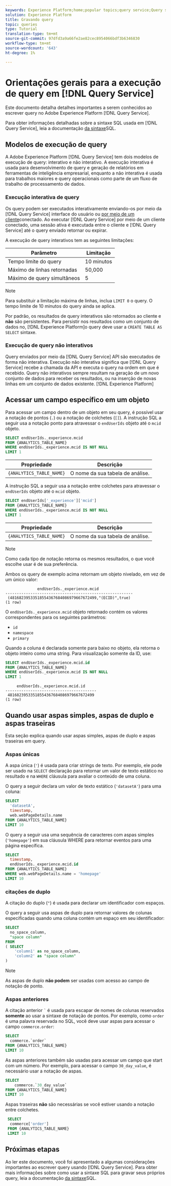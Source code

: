 ```yaml
---
keywords: Experience Platform;home;popular topics;query service;Query service;writing queries;writing query;
solution: Experience Platform
title: Gravando query
topic: queries
type: Tutorial
translation-type: tm+mt
source-git-commit: 97dfd3a9a66fe2ae82cec8954066bdf3b6346830
workflow-type: tm+mt
source-wordcount: '643'
ht-degree: 1%

---
```



# Orientações gerais para a execução de query em [!DNL Query Service]

Este documento detalha detalhes importantes a serem conhecidos ao escrever query no Adobe Experience Platform [!DNL Query Service].

Para obter informações detalhadas sobre a sintaxe SQL usada em [!DNL Query Service], leia a documentação [da sintaxe](../sql/syntax.md)SQL.

## Modelos de execução de query

A Adobe Experience Platform [!DNL Query Service] tem dois modelos de execução de query: interativo e não interativo. A execução interativa é usada para desenvolvimento de query e geração de relatórios em ferramentas de inteligência empresarial, enquanto a não interativa é usada para trabalhos maiores e query operacionais como parte de um fluxo de trabalho de processamento de dados.

### Execução interativa de query

Os query podem ser executados interativamente enviando-os por meio da [!DNL Query Service] interface do usuário ou [por meio de um cliente](../clients/overview.md)conectado. Ao executar [!DNL Query Service] por meio de um cliente conectado, uma sessão ativa é executada entre o cliente e [!DNL Query Service] até o query enviado retornar ou expirar.

A execução de query interativos tem as seguintes limitações:

| Parâmetro | Limitação |
| --------- | ---------- |
| Tempo limite do query | 10 minutos |
| Máximo de linhas retornadas | 50,000 |
| Máximo de query simultâneos | 5 |

>[!NOTE]
>
>Para substituir a limitação máxima de linhas, inclua `LIMIT 0` o query. O tempo limite de 10 minutos do query ainda se aplica.

Por padrão, os resultados de query interativos são retornados ao cliente e **não** são persistentes. Para persistir nos resultados como um conjunto de dados no, [!DNL Experience Platform]o query deve usar a `CREATE TABLE AS SELECT` sintaxe.

### Execução de query não interativos

Query enviados por meio da [!DNL Query Service] API são executados de forma não interativa. Execução não interativa significa que [!DNL Query Service] recebe a chamada da API e executa o query na ordem em que é recebido. Query não interativos sempre resultam na geração de um novo conjunto de dados para receber os resultados, ou na inserção de novas linhas em um conjunto de dados existente. [!DNL Experience Platform]

## Acessar um campo específico em um objeto

Para acessar um campo dentro de um objeto em seu query, é possível usar a notação de pontos (`.`) ou a notação de colchetes (`[]`). A instrução SQL a seguir usa a notação ponto para atravessar o `endUserIds` objeto até o `mcid` objeto.

```sql
SELECT endUserIds._experience.mcid
FROM {ANALYTICS_TABLE_NAME}
WHERE endUserIds._experience.mcid IS NOT NULL
LIMIT 1
```

| Propriedade | Descrição |
| -------- | ----------- |
| `{ANALYTICS_TABLE_NAME}` | O nome da sua tabela de análise. |

A instrução SQL a seguir usa a notação entre colchetes para atravessar o `endUserIds` objeto até o `mcid` objeto.

```sql
SELECT endUserIds['_experience']['mcid']
FROM {ANALYTICS_TABLE_NAME}
WHERE endUserIds._experience.mcid IS NOT NULL
LIMIT 1
```

| Propriedade | Descrição |
| -------- | ----------- |
| `{ANALYTICS_TABLE_NAME}` | O nome da sua tabela de análise. |

>[!NOTE]
>
>Como cada tipo de notação retorna os mesmos resultados, o que você escolhe usar é de sua preferência.

Ambos os query de exemplo acima retornam um objeto nivelado, em vez de um único valor:

```console
              endUserIds._experience.mcid   
--------------------------------------------------------
 (48168239533518554367684086979667672499,"(ECID)",true)
(1 row)
```

O `endUserIds._experience.mcid` objeto retornado contém os valores correspondentes para os seguintes parâmetros:

- `id`
- `namespace`
- `primary`

Quando a coluna é declarada somente para baixo no objeto, ela retorna o objeto inteiro como uma string. Para visualização somente da ID, use:

```sql
SELECT endUserIds._experience.mcid.id
FROM {ANALYTICS_TABLE_NAME}
WHERE endUserIds._experience.mcid IS NOT NULL
LIMIT 1
```

```console
     endUserIds._experience.mcid.id 
----------------------------------------
 48168239533518554367684086979667672499
(1 row)
```

## Quando usar aspas simples, aspas de duplo e aspas traseiras

Esta seção explica quando usar aspas simples, aspas de duplo e aspas traseiras em query.

### Aspas únicas

A aspa única (`'`) é usada para criar strings de texto. Por exemplo, ele pode ser usado na `SELECT` declaração para retornar um valor de texto estático no resultado e na `WHERE` cláusula para avaliar o conteúdo de uma coluna.

O query a seguir declara um valor de texto estático (`'datasetA'`) para uma coluna:

```sql
SELECT 
  'datasetA',
  timestamp,
  web.webPageDetails.name
FROM {ANALYTICS_TABLE_NAME}
LIMIT 10
```

O query a seguir usa uma sequência de caracteres com aspas simples (`'homepage'`) em sua cláusula WHERE para retornar eventos para uma página específica.

```sql
SELECT 
  timestamp,
  endUserIds._experience.mcid.id
FROM {ANALYTICS_TABLE_NAME}
WHERE web.webPageDetails.name = 'homepage'
LIMIT 10
```

### citações de duplo

A citação do duplo (`"`) é usada para declarar um identificador com espaços.

O query a seguir usa aspas de duplo para retornar valores de colunas especificadas quando uma coluna contém um espaço em seu identificador:

```sql
SELECT
  no_space_column,
  "space column"
FROM
( SELECT 
    'column1' as no_space_column,
    'column2' as "space column"
)
```

>[!NOTE]
>
>As aspas de duplo **não podem** ser usadas com acesso ao campo de notação de ponto.

### Aspas anteriores

A citação anterior `` ` `` é usada para escapar de nomes de colunas reservados **somente** ao usar a sintaxe de notação de pontos. Por exemplo, como `order` é uma palavra reservada no SQL, você deve usar aspas para acessar o campo `commerce.order`:

```sql
SELECT 
  commerce.`order`
FROM {ANALYTICS_TABLE_NAME}
LIMIT 10
```

As aspas anteriores também são usadas para acessar um campo que start com um número. Por exemplo, para acessar o campo `30_day_value`, é necessário usar a notação de aspas.

```SQL
SELECT
    commerce.`30_day_value`
FROM {ANALYTICS_TABLE_NAME}
LIMIT 10
```

Aspas traseiras **não** são necessárias se você estiver usando a notação entre colchetes.

```sql
 SELECT
  commerce['order']
 FROM {ANALYTICS_TABLE_NAME}
 LIMIT 10
```

## Próximas etapas

Ao ler este documento, você foi apresentado a algumas considerações importantes ao escrever query usando [!DNL Query Service]. Para obter mais informações sobre como usar a sintaxe SQL para gravar seus próprios query, leia a documentação [da sintaxe](../sql/syntax.md)SQL.